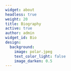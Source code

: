 ```yaml
---
widget: about
headless: true
weight: 20
title: Biography
active: true
author: admin
widget_id: Bio
design:
  background:
    image: polar.jpeg
    text_color_light: false
    image_darken: 0.5
---
```

